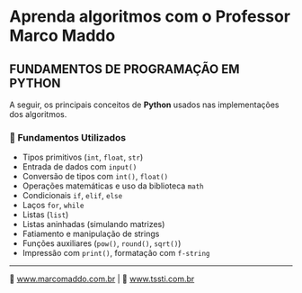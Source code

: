 # Aprenda algoritmos com o Professor Marco Maddo
## FUNDAMENTOS DE PROGRAMAÇÃO EM PYTHON

A seguir, os principais conceitos de **Python** usados nas implementações dos algoritmos.

### 📌 Fundamentos Utilizados

- Tipos primitivos (`int`, `float`, `str`)
- Entrada de dados com `input()`
- Conversão de tipos com `int()`, `float()`
- Operações matemáticas e uso da biblioteca `math`
- Condicionais `if`, `elif`, `else`
- Laços `for`, `while`
- Listas (`list`)
- Listas aninhadas (simulando matrizes)
- Fatiamento e manipulação de strings
- Funções auxiliares (`pow()`, `round()`, `sqrt()`)
- Impressão com `print()`, formatação com `f-string`

---

🔗 www.marcomaddo.com.br | 🔧 www.tssti.com.br
